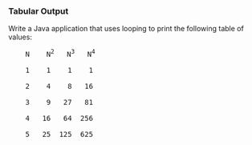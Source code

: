 ### Tabular Output

Write a Java application that uses looping to print the following table of
values:

<pre>
    N    N<sup>2</sup>   N<sup>3</sup>   N<sup>4</sup>

    1    1    1    1

    2    4    8   16

    3    9   27   81

    4   16   64  256

    5   25  125  625
</pre>
